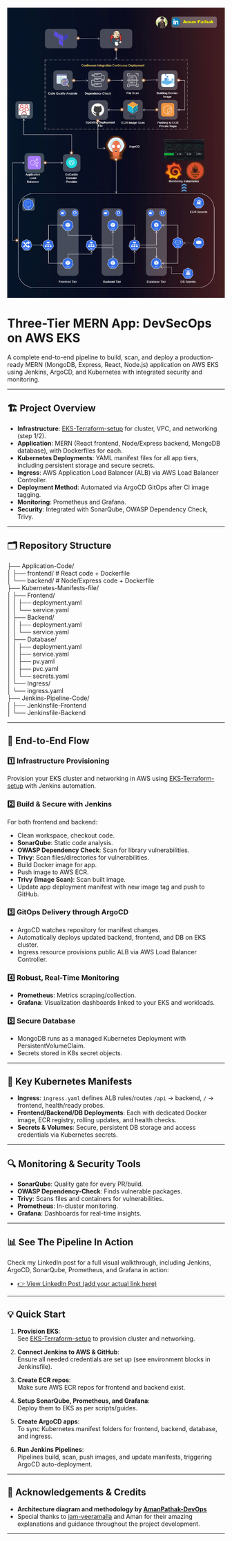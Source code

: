 ![PROJECT FLOW](assets/Three-Tier.gif)


# Three-Tier MERN App: DevSecOps on AWS EKS

A complete end-to-end pipeline to build, scan, and deploy a production-ready MERN (MongoDB, Express, React, Node.js) application on AWS EKS using Jenkins, ArgoCD, and Kubernetes with integrated security and monitoring.

---

## 🏗️ Project Overview

- **Infrastructure**: [EKS-Terraform-setup](https://github.com/Gaurav10111/EKS-Terraform-setup.git) for cluster, VPC, and networking (step 1/2).
- **Application**: MERN (React frontend, Node/Express backend, MongoDB database), with Dockerfiles for each.
- **Kubernetes Deployments**: YAML manifest files for all app tiers, including persistent storage and secure secrets.
- **Ingress**: AWS Application Load Balancer (ALB) via AWS Load Balancer Controller.
- **Deployment Method**: Automated via ArgoCD GitOps after CI image tagging.
- **Monitoring**: Prometheus and Grafana.
- **Security**: Integrated with SonarQube, OWASP Dependency Check, Trivy.

---

## 🗂️ Repository Structure

├── Application-Code/  
│ ├── frontend/ # React code + Dockerfile  
│ └── backend/ # Node/Express code + Dockerfile  
├── Kubernetes-Manifests-file/  
│ ├── Frontend/  
│ │ ├── deployment.yaml  
│ │ └── service.yaml  
│ ├── Backend/  
│ │ ├── deployment.yaml  
│ │ └── service.yaml  
│ ├── Database/  
│ │ ├── deployment.yaml  
│ │ ├── service.yaml  
│ │ ├── pv.yaml  
│ │ ├── pvc.yaml  
│ │ └── secrets.yaml  
│ └── Ingress/  
│ └── ingress.yaml  
├── Jenkins-Pipeline-Code/  
│ ├── Jenkinsfile-Frontend  
│ └── Jenkinsfile-Backend  



---

## 🚦 End-to-End Flow

### 1️⃣ Infrastructure Provisioning
Provision your EKS cluster and networking in AWS using [EKS-Terraform-setup](https://github.com/Gaurav10111/EKS-Terraform-setup.git) with Jenkins automation.

### 2️⃣ Build & Secure with Jenkins
For both frontend and backend:
- Clean workspace, checkout code.
- **SonarQube**: Static code analysis.
- **OWASP Dependency Check**: Scan for library vulnerabilities.
- **Trivy**: Scan files/directories for vulnerabilities.
- Build Docker image for app.
- Push image to AWS ECR.
- **Trivy (Image Scan)**: Scan built image.
- Update app deployment manifest with new image tag and push to GitHub.

### 3️⃣ GitOps Delivery through ArgoCD
- ArgoCD watches repository for manifest changes.
- Automatically deploys updated backend, frontend, and DB on EKS cluster.
- Ingress resource provisions public ALB via AWS Load Balancer Controller.

### 4️⃣ Robust, Real-Time Monitoring
- **Prometheus**: Metrics scraping/collection.
- **Grafana**: Visualization dashboards linked to your EKS and workloads.

### 5️⃣ Secure Database
- MongoDB runs as a managed Kubernetes Deployment with PersistentVolumeClaim.
- Secrets stored in K8s secret objects.

---

## 📝 Key Kubernetes Manifests

- **Ingress**: `ingress.yaml` defines ALB rules/routes `/api` → backend, `/` → frontend, health/ready probes.
- **Frontend/Backend/DB Deployments**: Each with dedicated Docker image, ECR registry, rolling updates, and health checks.
- **Secrets & Volumes**: Secure, persistent DB storage and access credentials via Kubernetes secrets.

---

## 🔍 Monitoring & Security Tools

- **SonarQube**: Quality gate for every PR/build.
- **OWASP Dependency-Check**: Finds vulnerable packages.
- **Trivy**: Scans files and containers for vulnerabilities.
- **Prometheus**: In-cluster monitoring.
- **Grafana**: Dashboards for real-time insights.

---

## 📊 See The Pipeline In Action

Check my LinkedIn post for a full visual walkthrough,
including Jenkins, ArgoCD, SonarQube, Prometheus, and Grafana in action:
- [👉 View LinkedIn Post (add your actual link here)](your-linkedin-post-link)

---

## 💡 Quick Start

1. __Provision EKS__:  
   See [EKS-Terraform-setup](https://github.com/Gaurav10111/EKS-Terraform-setup.git) to provision cluster and networking.

2. __Connect Jenkins to AWS & GitHub__:  
   Ensure all needed credentials are set up (see environment blocks in Jenkinsfile).

3. __Create ECR repos__:  
   Make sure AWS ECR repos for frontend and backend exist.

4. __Setup SonarQube, Prometheus, and Grafana__:  
   Deploy them to EKS as per scripts/guides.

5. __Create ArgoCD apps__:  
   To sync Kubernetes manifest folders for frontend, backend, database, and ingress.

6. __Run Jenkins Pipelines__:  
   Pipelines build, scan, push images, and update manifests, triggering ArgoCD auto-deployment.

---

## 🙏 Acknowledgements & Credits

- **Architecture diagram and methodology by [AmanPathak-DevOps](https://github.com/AmanPathak-DevOps)**
- Special thanks to [iam-veeramalla](https://github.com/iam-veeramalla) and Aman for their amazing explanations and guidance throughout the project development.

---
